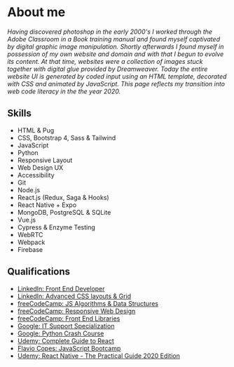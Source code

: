 # About me

*Having discovered photoshop in the early 2000's I worked through the Adobe Classroom in a Book training manual and found myself captivated by digital graphic image manipulation. Shortly afterwards I found myself in possession of my own website and domain and with that I begun to evolve its content. At that time, websites were a collection of images stuck together with digital glue provided by Dreamweaver. Today the entire website UI is generated by coded input using an HTML template, decorated with CSS and animated by JavaScript. This page reflects my transition into web code literacy in the the year 2020.*

## Skills
- HTML & Pug
- CSS, Bootstrap 4, Sass & Tailwind
- JavaScript
- Python
- Responsive Layout
- Web Design UX
- Accessibility
- Git
- Node.js
- React.js (Redux, Saga & Hooks)
- React Native + Expo
- MongoDB, PostgreSQL & SQLite
- Vue.js
- Cypress & Enzyme Testing
- WebRTC
- Webpack
- Firebase

## Qualifications
 - [LinkedIn: Front End Developer](https://github.com/Peter-Easterbrook/Repository/blob/master/CertificateOfCompletion_Become%20a%20Front-End%20Web%20Developer%20(1).pdf)
 - [LinkedIn: Advanced CSS layouts & Grid](https://github.com/Peter-Easterbrook/Repository/blob/master/CertificateOfCompletion_CSS_%20Advanced%20Layouts%20with%20Grid.pdf)
 - [freeCodeCamp: JS Algorithms & Data Structures](https://www.freecodecamp.org/certification/fcc37ed5d52-0362-42c4-a9a0-fadf438edd30/javascript-algorithms-and-data-structures)
 - [freeCodeCamp: Responsive Web Design](https://www.freecodecamp.org/certification/fcc37ed5d52-0362-42c4-a9a0-fadf438edd30/responsive-web-design)
 - [freeCodeCamp: Front End Libraries](https://www.freecodecamp.org/certification/fcc37ed5d52-0362-42c4-a9a0-fadf438edd30/front-end-libraries)
 - [Google: IT Support Specialization](https://www.youracclaim.com/badges/62085c98-af57-4278-b0b4-6586cf42ff0d/linked_in_profile)
 - [Google: Python Crash Course](https://www.coursera.org/account/accomplishments/certificate/VN3EKPL25CN7)
 - [Udemy: Complete Guide to React](https://www.udemy.com/certificate/UC-8a31bb56-f477-4fe6-bb31-6677a84652ed/)
 - [Flavio Copes: JavaScript Bootcamp](https://github.com/Peter-Easterbrook/Repository/blob/master/copes-jsbootcamp.pdf)
 - [Udemy: React Native - The Practical Guide 2020 Edition](https://www.udemy.com/certificate/UC-d68570d4-3b56-43c3-97d0-71d8524b56d6/)

